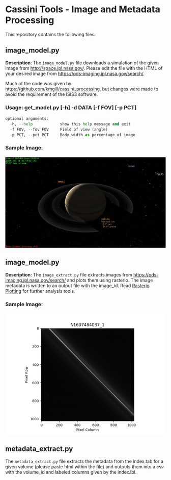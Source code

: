 # Cassini Tools - Image and Metadata Processing

This repository contains the following files:

## image_model.py

**Description**: 
The `image_model.py` file downloads a simulation of the given image from http://space.jpl.nasa.gov/. Please edit the file with the HTML of your desired image from https://pds-imaging.jpl.nasa.gov/search/. 

Much of the code was given by https://github.com/kmgill/cassini_processing, but changes were made to avoid the requirement of the ISIS3 software. 
### Usage: get_model.py [-h] -d DATA [-f FOV] [-p PCT]

```python 
optional arguments:
  -h, --help            show this help message and exit
  -f FOV, --fov FOV     Field of view (angle)
  -p PCT, --pct PCT     Body width as percentage of image

```
### Sample Image: <br><br> ![Image_Model](./IMAGES/N1610585886_1_Simulated.jpg) 

## image_model.py

**Description**: 
The `image_extract.py` file extracts images from https://pds-imaging.jpl.nasa.gov/search/ and plots them using rasterio. The image metadata is written to an output file with the image_id. Read [Rasterio Plotting](https://rasterio.readthedocs.io/en/latest/topics/plotting.html) for further analysis tools. 

### Sample Image: <br><br> ![Image_Model](./IMAGES/N1607484037_1.png) 

## metadata_extract.py
The `metadata_extract.py` file extracts the metadata from the index.tab for a given volume (please paste html within the file) and outputs them into a csv with the volume_id and labeled columns given by the index.lbl. 

